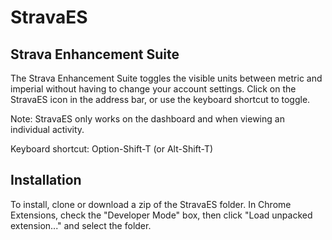 # StravaES

## Strava Enhancement Suite
The Strava Enhancement Suite toggles the visible units between metric and imperial without having to change your account settings. Click on the StravaES icon in the address bar, or use the keyboard shortcut to toggle.

Note: StravaES only works on the dashboard and when viewing an individual activity.

Keyboard shortcut: Option-Shift-T (or Alt-Shift-T)

## Installation 
To install, clone or download a zip of the StravaES folder. In Chrome Extensions, check the "Developer Mode" box, then click "Load unpacked extension..." and select the folder.